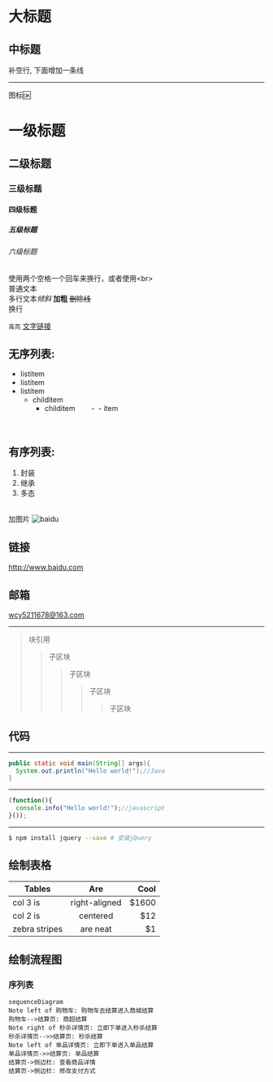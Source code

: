大标题
==
中标题
---
补空行, 下面增加一条线

---
图标:ok:

# 一级标题
## 二级标题
### 三级标题
#### 四级标题
##### 五级标题
###### 六级标题

使用两个空格一个回车来换行，或者使用&lt;br&gt;  
普通文本  
多行文本*倾斜* **加粗** ~~删除线~~
<br> 换行

`高亮`
[文字链接](https://github.com/Ivanwangcy "悬停显示")
<br>
## 无序列表:
* listitem
* listitem
* listitem
    * childitem
        * childitem
        -
 - item
 
<br>

## 有序列表:
1. 封装
2. 继承
3. 多态

<br>加图片
![baidu](http://www.baidu.com/img/bdlogo.gif "百度logo")

## 链接
<http://www.baidu.com>

## 邮箱
<wcy5211678@163.com>

---
> 块引用
>> 子区块
>>> 子区块
>>>> 子区块
>>>>> 子区块

## 代码
---
```java
public static void main(String[] args){
  System.out.println("Hello world!");//Java
}
```
---
```javascript
(function(){
  console.info("Hello world!");//javascript
}());
```
---
```bash
$ npm install jquery --save # 安装jQuery
```
## 绘制表格
| Tables | Are | Cool |
| ------ |:---:| ----:|
| col 3 is | right-aligned | $1600 |
| col 2 is | centered | $12 |
| zebra stripes | are neat | $1 |
## 绘制流程图
### 序列表
```
sequenceDiagram
Note left of 购物车: 购物车去结算进入商城结算
购物车-->结算页: 商超结算
Note right of 秒杀详情页: 立即下单进入秒杀结算
秒杀详情页-->>结算页: 秒杀结算
Note left of 单品详情页: 立即下单进入单品结算
单品详情页->>结算页: 单品结算
结算页->侧边栏: 查看商品详情
结算页->侧边栏: 修改支付方式
```
